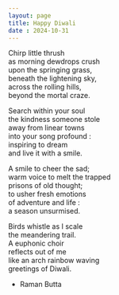 ```yaml
---
layout: page
title: Happy Diwali
date : 2024-10-31
---
```


Chirp little thrush  
as morning dewdrops crush  
upon the springing grass,  
beneath the lightening sky,  
across the rolling hills,  
beyond the mortal craze.  

Search within your soul  
the kindness someone stole  
away from linear towns  
into your song profound :   
inspiring to dream   
and live it with a smile.  

A smile to cheer the sad;  
warm voice to melt the trapped  
prisons of old thought;  
to usher fresh emotions  
of adventure and life :  
a season unsurmised.  

Birds whistle as I scale  
the meandering trail.  
A euphonic choir  
reflects out of me  
like an arch rainbow waving  
greetings of Diwali.   

- Raman Butta